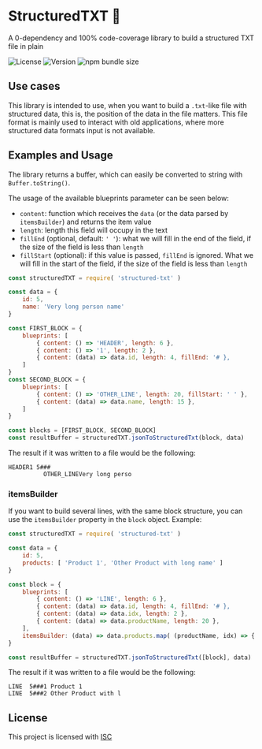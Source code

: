 # StructuredTXT 📃

A 0-dependency and 100% code-coverage library to build a structured TXT file in plain 

![License](https://img.shields.io/npm/l/structured-txt?style=plastic)
![Version](https://img.shields.io/npm/v/structured-txt)
![npm bundle size](https://img.shields.io/bundlephobia/minzip/structured-txt?label=size)

## Use cases

This library is intended to use, when you want to build a `.txt`-like file with structured data, this is, the position of the data in the file matters. This file format is mainly used to interact with old applications, where more structured data formats input is not available.

## Examples and Usage

The library returns a buffer, which can easily be converted to string with `Buffer.toString()`.

The usage of the available blueprints parameter can be seen below:

* `content`: function which receives the `data` (or the data parsed by `itemsBuilder`) and returns the item value
* `length`: length this field will occupy in the text
* `fillEnd` (optional, default: `' '`): what we will fill in the end of the field, if the size of the field is less than `length`
* `fillStart` (optional): if this value is passed, `fillEnd` is ignored. What we will fill in the start of the field, if the size of the field is less than `length` 

```javascript
const structuredTXT = require( 'structured-txt' )

const data = {
    id: 5,
    name: 'Very long person name'
}

const FIRST_BLOCK = {
    blueprints: [
        { content: () => 'HEADER', length: 6 },
        { content: () => '1', length: 2 },
        { content: (data) => data.id, length: 4, fillEnd: '# },
    ]
}
const SECOND_BLOCK = {
    blueprints: [
        { content: () => 'OTHER_LINE', length: 20, fillStart: ' ' },
        { content: (data) => data.name, length: 15 },
    ]
}

const blocks = [FIRST_BLOCK, SECOND_BLOCK]
const resultBuffer = structuredTXT.jsonToStructuredTxt(block, data)
```

The result if it was written to a file would be the following:
```
HEADER1 5###
          OTHER_LINEVery long perso
```

### itemsBuilder

If you want to build several lines, with the same block structure, you can use the `itemsBuilder` property in the `block` object. Example:

```javascript
const structuredTXT = require( 'structured-txt' )

const data = {
    id: 5,
    products: [ 'Product 1', 'Other Product with long name' ]
}

const block = {
    blueprints: [
        { content: () => 'LINE', length: 6 },
        { content: (data) => data.id, length: 4, fillEnd: '# },
        { content: (data) => data.idx, length: 2 },
        { content: (data) => data.productName, length: 20 },
    ],
    itemsBuilder: (data) => data.products.map( (productName, idx) => { ...data, productName, idx: idx + 1 } )
}

const resultBuffer = structuredTXT.jsonToStructuredTxt([block], data)
```

The result if it was written to a file would be the following:
```
LINE  5###1 Product 1           
LINE  5###2 Other Product with l
```

## License

This project is licensed with [ISC](./LICENSE.md)